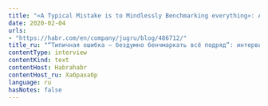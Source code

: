 ```yaml
---
title: "«A Typical Mistake is to Mindlessly Benchmarking everything»: An Interview with Andrey Akinshin about Benchmarking"
date: 2020-02-04
urls:
- "https://habr.com/en/company/jugru/blog/486712/"
title_ru: "“Типичная ошибка — бездумно бенчмаркать всё подряд”: интервью с Андреем Акиньшиным о бенчмаркинге"
contentType: interview
contentKind: text
contentHost: Habrahabr
contentHost_ru: Хабрахабр
language: ru
hasNotes: false
---
```

